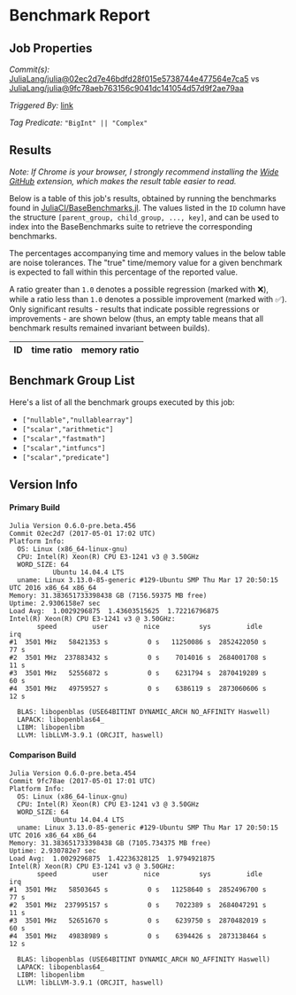 # Benchmark Report

## Job Properties

*Commit(s):* [JuliaLang/julia@02ec2d7e46bdfd28f015e5738744e477564e7ca5](https://github.com/JuliaLang/julia/commit/02ec2d7e46bdfd28f015e5738744e477564e7ca5) vs [JuliaLang/julia@9fc78aeb763156c9041dc141054d57d9f2ae79aa](https://github.com/JuliaLang/julia/commit/9fc78aeb763156c9041dc141054d57d9f2ae79aa)

*Triggered By:* [link](https://github.com/JuliaLang/julia/pull/21654#issuecomment-298375974)

*Tag Predicate:* `"BigInt" || "Complex"`

## Results

*Note: If Chrome is your browser, I strongly recommend installing the [Wide GitHub](https://chrome.google.com/webstore/detail/wide-github/kaalofacklcidaampbokdplbklpeldpj?hl=en)
extension, which makes the result table easier to read.*

Below is a table of this job's results, obtained by running the benchmarks found in
[JuliaCI/BaseBenchmarks.jl](https://github.com/JuliaCI/BaseBenchmarks.jl). The values
listed in the `ID` column have the structure `[parent_group, child_group, ..., key]`,
and can be used to index into the BaseBenchmarks suite to retrieve the corresponding
benchmarks.

The percentages accompanying time and memory values in the below table are noise tolerances. The "true"
time/memory value for a given benchmark is expected to fall within this percentage of the reported value.

A ratio greater than `1.0` denotes a possible regression (marked with :x:), while a ratio less
than `1.0` denotes a possible improvement (marked with :white_check_mark:). Only significant results - results
that indicate possible regressions or improvements - are shown below (thus, an empty table means that all
benchmark results remained invariant between builds).

| ID | time ratio | memory ratio |
|----|------------|--------------|

## Benchmark Group List

Here's a list of all the benchmark groups executed by this job:

- `["nullable","nullablearray"]`
- `["scalar","arithmetic"]`
- `["scalar","fastmath"]`
- `["scalar","intfuncs"]`
- `["scalar","predicate"]`

## Version Info

#### Primary Build

```
Julia Version 0.6.0-pre.beta.456
Commit 02ec2d7 (2017-05-01 17:02 UTC)
Platform Info:
  OS: Linux (x86_64-linux-gnu)
  CPU: Intel(R) Xeon(R) CPU E3-1241 v3 @ 3.50GHz
  WORD_SIZE: 64
           Ubuntu 14.04.4 LTS
  uname: Linux 3.13.0-85-generic #129-Ubuntu SMP Thu Mar 17 20:50:15 UTC 2016 x86_64 x86_64
Memory: 31.383651733398438 GB (7156.59375 MB free)
Uptime: 2.9306158e7 sec
Load Avg:  1.0029296875  1.43603515625  1.72216796875
Intel(R) Xeon(R) CPU E3-1241 v3 @ 3.50GHz: 
       speed         user         nice          sys         idle          irq
#1  3501 MHz   58421353 s          0 s   11250086 s  2852422050 s         77 s
#2  3501 MHz  237883432 s          0 s    7014016 s  2684001708 s         11 s
#3  3501 MHz   52556872 s          0 s    6231794 s  2870419289 s         60 s
#4  3501 MHz   49759527 s          0 s    6386119 s  2873060606 s         12 s

  BLAS: libopenblas (USE64BITINT DYNAMIC_ARCH NO_AFFINITY Haswell)
  LAPACK: libopenblas64_
  LIBM: libopenlibm
  LLVM: libLLVM-3.9.1 (ORCJIT, haswell)

```

#### Comparison Build

```
Julia Version 0.6.0-pre.beta.454
Commit 9fc78ae (2017-05-01 17:01 UTC)
Platform Info:
  OS: Linux (x86_64-linux-gnu)
  CPU: Intel(R) Xeon(R) CPU E3-1241 v3 @ 3.50GHz
  WORD_SIZE: 64
           Ubuntu 14.04.4 LTS
  uname: Linux 3.13.0-85-generic #129-Ubuntu SMP Thu Mar 17 20:50:15 UTC 2016 x86_64 x86_64
Memory: 31.383651733398438 GB (7105.734375 MB free)
Uptime: 2.930782e7 sec
Load Avg:  1.0029296875  1.42236328125  1.9794921875
Intel(R) Xeon(R) CPU E3-1241 v3 @ 3.50GHz: 
       speed         user         nice          sys         idle          irq
#1  3501 MHz   58503645 s          0 s   11258640 s  2852496700 s         77 s
#2  3501 MHz  237995157 s          0 s    7022389 s  2684047291 s         11 s
#3  3501 MHz   52651670 s          0 s    6239750 s  2870482019 s         60 s
#4  3501 MHz   49838989 s          0 s    6394426 s  2873138464 s         12 s

  BLAS: libopenblas (USE64BITINT DYNAMIC_ARCH NO_AFFINITY Haswell)
  LAPACK: libopenblas64_
  LIBM: libopenlibm
  LLVM: libLLVM-3.9.1 (ORCJIT, haswell)

```
